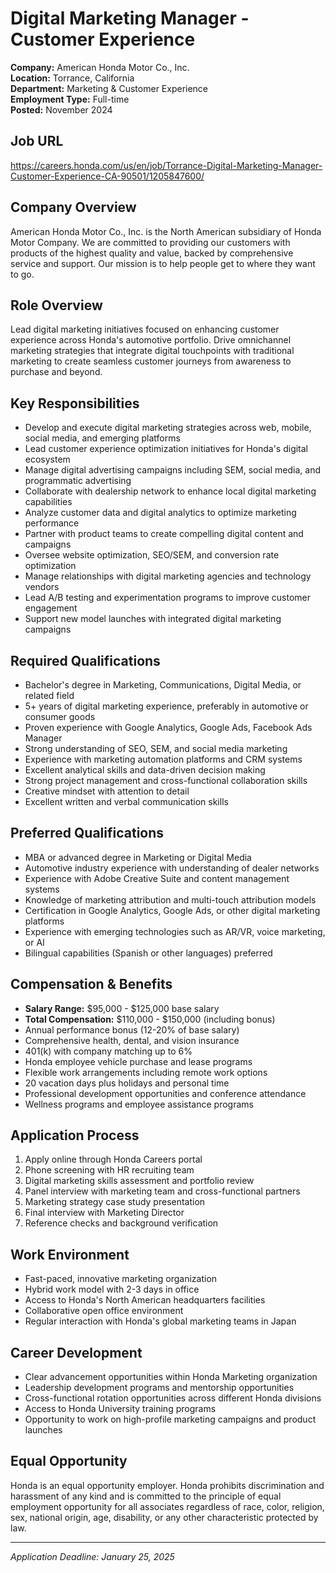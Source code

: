 # Digital Marketing Manager - Customer Experience
**Company:** American Honda Motor Co., Inc.  
**Location:** Torrance, California  
**Department:** Marketing & Customer Experience  
**Employment Type:** Full-time  
**Posted:** November 2024  

## Job URL
https://careers.honda.com/us/en/job/Torrance-Digital-Marketing-Manager-Customer-Experience-CA-90501/1205847600/

## Company Overview
American Honda Motor Co., Inc. is the North American subsidiary of Honda Motor Company. We are committed to providing our customers with products of the highest quality and value, backed by comprehensive service and support. Our mission is to help people get to where they want to go.

## Role Overview
Lead digital marketing initiatives focused on enhancing customer experience across Honda's automotive portfolio. Drive omnichannel marketing strategies that integrate digital touchpoints with traditional marketing to create seamless customer journeys from awareness to purchase and beyond.

## Key Responsibilities
- Develop and execute digital marketing strategies across web, mobile, social media, and emerging platforms
- Lead customer experience optimization initiatives for Honda's digital ecosystem
- Manage digital advertising campaigns including SEM, social media, and programmatic advertising
- Collaborate with dealership network to enhance local digital marketing capabilities
- Analyze customer data and digital analytics to optimize marketing performance
- Partner with product teams to create compelling digital content and campaigns
- Oversee website optimization, SEO/SEM, and conversion rate optimization
- Manage relationships with digital marketing agencies and technology vendors
- Lead A/B testing and experimentation programs to improve customer engagement
- Support new model launches with integrated digital marketing campaigns

## Required Qualifications
- Bachelor's degree in Marketing, Communications, Digital Media, or related field
- 5+ years of digital marketing experience, preferably in automotive or consumer goods
- Proven experience with Google Analytics, Google Ads, Facebook Ads Manager
- Strong understanding of SEO, SEM, and social media marketing
- Experience with marketing automation platforms and CRM systems
- Excellent analytical skills and data-driven decision making
- Strong project management and cross-functional collaboration skills
- Creative mindset with attention to detail
- Excellent written and verbal communication skills

## Preferred Qualifications
- MBA or advanced degree in Marketing or Digital Media
- Automotive industry experience with understanding of dealer networks
- Experience with Adobe Creative Suite and content management systems
- Knowledge of marketing attribution and multi-touch attribution models
- Certification in Google Analytics, Google Ads, or other digital marketing platforms
- Experience with emerging technologies such as AR/VR, voice marketing, or AI
- Bilingual capabilities (Spanish or other languages) preferred

## Compensation & Benefits
- **Salary Range:** $95,000 - $125,000 base salary
- **Total Compensation:** $110,000 - $150,000 (including bonus)
- Annual performance bonus (12-20% of base salary)
- Comprehensive health, dental, and vision insurance
- 401(k) with company matching up to 6%
- Honda employee vehicle purchase and lease programs
- Flexible work arrangements including remote work options
- 20 vacation days plus holidays and personal time
- Professional development opportunities and conference attendance
- Wellness programs and employee assistance programs

## Application Process
1. Apply online through Honda Careers portal
2. Phone screening with HR recruiting team
3. Digital marketing skills assessment and portfolio review
4. Panel interview with marketing team and cross-functional partners
5. Marketing strategy case study presentation
6. Final interview with Marketing Director
7. Reference checks and background verification

## Work Environment
- Fast-paced, innovative marketing organization
- Hybrid work model with 2-3 days in office
- Access to Honda's North American headquarters facilities
- Collaborative open office environment
- Regular interaction with Honda's global marketing teams in Japan

## Career Development
- Clear advancement opportunities within Honda Marketing organization
- Leadership development programs and mentorship opportunities
- Cross-functional rotation opportunities across different Honda divisions
- Access to Honda University training programs
- Opportunity to work on high-profile marketing campaigns and product launches

## Equal Opportunity
Honda is an equal opportunity employer. Honda prohibits discrimination and harassment of any kind and is committed to the principle of equal employment opportunity for all associates regardless of race, color, religion, sex, national origin, age, disability, or any other characteristic protected by law.

---
*Application Deadline: January 25, 2025*